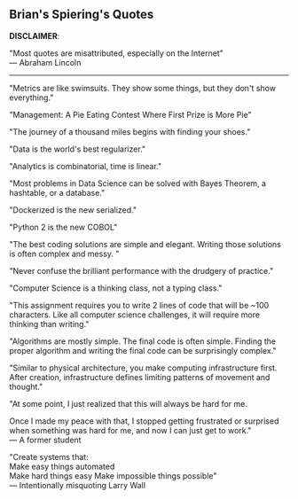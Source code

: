 Brian's Spiering's Quotes
-------

__DISCLAIMER__: 

"Most quotes are misattributed, especially on the Internet"  
— Abraham Lincoln

------

"Metrics are like swimsuits. They show some things, but they don't show everything."

"Management: A Pie Eating Contest Where First Prize is More Pie"

"The journey of a thousand miles begins with finding your shoes."

"Data is the world's best regularizer."

"Analytics is combinatorial, time is linear."

"Most problems in Data Science can be solved with Bayes Theorem, a hashtable, or a database."

"Dockerized is the new serialized."

"Python 2 is the new COBOL"

"The best coding solutions are simple and elegant. Writing those solutions is often complex and messy. "

"Never confuse the brilliant performance with the drudgery of practice."

"Computer Science is a thinking class, not a typing class."

"This assignment requires you to write 2 lines of code that will be ~100 characters. Like all computer science challenges, it will require more thinking than writing."

"Algorithms are mostly simple.
The final code is often simple.
Finding the proper algorithm and writing the final code can be surprisingly complex."

"Similar to physical architecture, you make computing infrastructure first. After creation, infrastructure defines limiting patterns of movement and thought."

"At some point, I just realized that this will always be hard for me. 

Once I made my peace with that, I stopped getting frustrated or surprised when something was hard for me, and now I can just get to work."  
— A former student

"Create systems that:    
Make easy things automated  
Make hard things easy 
Make impossible things possible"  
— Intentionally misquoting Larry Wall
